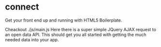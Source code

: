 connect
=======

Get your front end up and running with HTML5 Boilerplate.

Cheackout ./js/main.js
Here there is a super simple JQuery AJAX request to an open data API. This should get you all started with getting the much needed data into your app.
